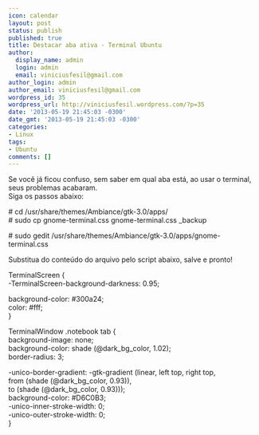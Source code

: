 ```yaml
---
icon: calendar
layout: post
status: publish
published: true
title: Destacar aba ativa - Terminal Ubuntu
author:
  display_name: admin
  login: admin
  email: viniciusfesil@gmail.com
author_login: admin
author_email: viniciusfesil@gmail.com
wordpress_id: 35
wordpress_url: http://viniciusfesil.wordpress.com/?p=35
date: '2013-05-19 21:45:03 -0300'
date_gmt: '2013-05-19 21:45:03 -0300'
categories:
- Linux
tags:
- Ubuntu
comments: []
---
```

<p>Se voc&ecirc; j&aacute; ficou confuso, sem saber em qual aba est&aacute;, ao usar o terminal, seus problemas acabaram.<br />
Siga os passos abaixo:</p>
<p># cd /usr/share/themes/Ambiance/gtk-3.0/apps/<br />
# sudo cp gnome-terminal.css gnome-terminal.css _backup</p>
<p># sudo gedit /usr/share/themes/Ambiance/gtk-3.0/apps/gnome-terminal.css</p>
<p>Substitua do conte&uacute;do do arquivo pelo script abaixo, salve e pronto!</p>
<p>TerminalScreen {<br />
-TerminalScreen-background-darkness: 0.95;</p>
<p>background-color: #300a24;<br />
color: #fff;<br />
}</p>
<p>TerminalWindow .notebook tab {<br />
background-image: none;<br />
background-color: shade (@dark_bg_color, 1.02);<br />
border-radius: 3;</p>
<p>-unico-border-gradient: -gtk-gradient (linear, left top, right top,<br />
from (shade (@dark_bg_color, 0.93)),<br />
to (shade (@dark_bg_color, 0.93)));<br />
background-color: #D6C0B3;<br />
-unico-inner-stroke-width: 0;<br />
-unico-outer-stroke-width: 0;<br />
}</p>
